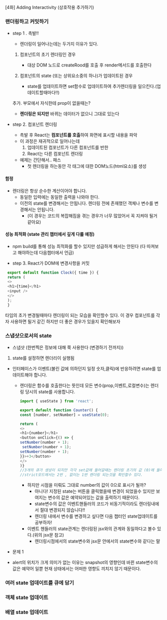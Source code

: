 [4화] Adding Interactivity (상호작용 추가하기)

### 랜더링하고 커밋하기
- step 1 . 촉발!!
  - 렌더링이 일어나는데는 두가지 이유가 있다.
  1. 컴포넌트의 초기 렌더링인 경우
     - 대상 DOM 노드로 createRood를 호출 후 render메서드를 호출한다
     
  2. 컴포넌트의 state (또는 상위요소중의 하나)가 업데이트된 경우
     - state를 업데이트하면 set함수로 업데이트하여 추가렌더링을 일으킨다.(업데이트할때마다!!)

  추가. 부모에서 자식한테 prop이 없을때는?
     - **렌더링은 되지만** 바뀌는 데이터가 없으니 그대로 있는다

- step 2. 컴포넌트 렌더링
  - 촉발 후 React는 **컴포넌트를 호출**하여 화면에 표시할 내용을 파악
  - 이 과정은 재귀적으로 일어나는데
     1. 업데이트된 컴포넌트가 다른 컴포넌트를 반한 
     2. React는 다른 컴포넌트 렌더링
  - 예제는 간단해서.. 패스
    - 첫 렌더링을 하는동안 각 태그에 대한 DOM노드(html요소)를 생성
#### 함정
- 렌더링은 항상 순수한 계산이어야 합니다.
  - 동일한 입력에는 동일한 출력을 나와야 한다.
  - 이전의 state를 변경해서는 안됩니다. 렌더링 전에 존재했던 객체나 변수를 변경해서는 안됩니다.
     - (이 경우는 코드의 복잡해짐을 겪는 경우가 너무 많았어서 꼭 지켜야 될거 같아요)
#### 성능 최적화 (state 관리 챕터에서 깊게 다룰 예정)
- npm build를 통해 성능 최적화를 할수 있지만 성급하게 해서는 안된다 (다 따져보고 해야하는데 다음챕터에서 언급)

- step 3. React가 DOM에 변경사항을 커밋
 ```js
  export default function Clock({ time }) {
  return (
  <>
  <h1>{time}</h1>
  <input />
  </>
  );
  }
  ```
타임의 초가 변경될때마다 렌더링이 되는 모습을 확인할수 있다.
이 경우 컴포넌트를 각자 사용하면 될거 같긴 하지만 더 좋은 경우가 있을지 확인해보자

###  스냅샷으로서의 state
- 스냅샷 (한번찍은 정보에 대해 쭉 사용한다 (변경하기 전까지))
1. state를 설정하면 렌더리이 실행됨

- 인터페이스가 이벤트(불린 값에 의하던지 일정 숫자,클릭)에 반응하려면 state를 업데이트해야 합니다.
  - 렌더링은 함수를 호출한다는 뜻인데 모든 변수(prop,이벤트,로컬변수)는 렌더링 당시의 state를 사용합니다.
      ```js
      import { useState } from 'react';
    
      export default function Counter() {
      const [number, setNumber] = useState(0);
    
     return (
    <>
    <h1>{number}</h1>
    <button onClick={() => {
    setNumber(number + 1);
       setNumber(number + 1);
     setNumber(number + 1);
     }}>+3</button>
     </>
     )}
    //3개의 큐가 생성이 되지만 각각 set값에 들어갈때는 렌더링 초기의 값 (0)에 들어가므로 결과적으로 1이 출력된다.
    //strict모드에서는 2번 , 없이는 1번 렌더링 되는것을 확인할수 있다.
     ```
    - 하지만 시점을 미뤄도 그대로 number의 값이 0으로 표시가 될까?
       - 아니다! 지정된 state는 버튼을 클릭했을때 변경이 되었을수 있지만 보여지는 변수의 값은 예약되어있는 값을 출력하기 때문이다.
       - state변수의 값은 이벤트핸들러의 코드가 비동기적이라도 렌더링내에서 절대 변경되지 않습니다!!
       - 렌더링 내에서 변수를 변경하고 싶다면 다음 챕터인 state업데이트를 공부하자!
    - 이벤트 헨들러의 state관계는 렌더링된 jsx와의 관계와 동일하다고 볼수 있다.(위의 jsx문 참고)
      - 렌더링시점에서의 state변수와 jsx문 안에서의 state변수와 같다는 말

- 문제 1 
- alert의 위치가 크게 의미가 없는 이유는 snapshot의 영향인데 바뀐 state변수의 값은 예약어 일뿐 현재 상태에서는 어떠한 영향도 끼치지 않기 때문이다.


###  여러 state 업데이트를 큐에 담기
### 객체 state 업데이트
### 배열 state 업데이트